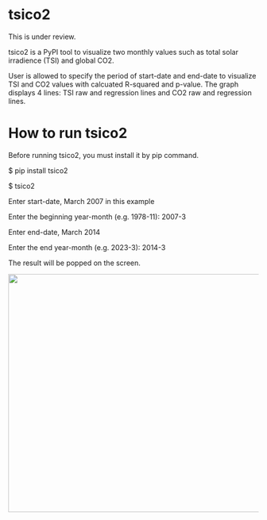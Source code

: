 # tsico2
This is under review.

tsico2 is a PyPI tool to visualize two monthly values such as total solar irradience (TSI) and global CO2.

User is allowed to specify the period of start-date and end-date to visualize TSI and CO2 values with calcuated R-squared and p-value. The graph displays 4 lines: TSI raw and regression lines and CO2 raw and regression lines.

# How to run tsico2

Before running tsico2, you must install it by pip command.

$ pip install tsico2

$ tsico2

Enter start-date, March 2007 in this example

Enter the beginning year-month (e.g. 1978-11): 2007-3

Enter end-date, March 2014

Enter the end year-month (e.g. 2023-3): 2014-3

The result will be popped on the screen.

<img src="https://github.com/ytakefuji/tsico2/data/2007-3-2014-3.png" width=640 height=480>

